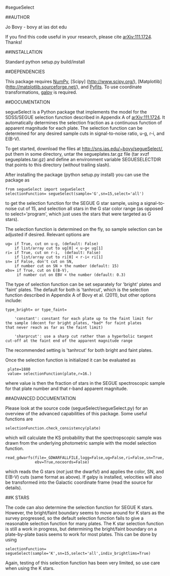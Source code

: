 #segueSelect

##AUTHOR

Jo Bovy - bovy at ias dot edu

If you find this code useful in your research, please cite
[arXiv:111.1724](http://arxiv.org/abs/1111.1724). Thanks!


##INSTALLATION

Standard python setup.py build/install


##DEPENDENCIES

This package requires [NumPy](http://numpy.scipy.org/), [Scipy] (http://www.scipy.org/), [Matplotlib] (http://matplotlib.sourceforge.net/), and [Pyfits](http://www.stsci.edu/resources/software_hardware/pyfits). To use coordinate transformations, [galpy](https://github.com/jobovy/galpy) is required.


##DOCUMENTATION

segueSelect is a Python package that implements the model for the
SDSS/SEGUE selection function described in Appendix A of
[arXiv:111.1724](http://arxiv.org/abs/1111.1724). It automatically
determines the selection fraction as a continuous function of apparent
magnitude for each plate. The selection function can be determined for
any desired sample cuts in signal-to-noise ratio, u-g, r-i, and
E(B-V).

To get started, download the files at
http://sns.ias.edu/~bovy/segueSelect/, put them in some directory,
untar the segueplates.tar.gz file (tar xvzf segueplates.tar.gz) and
define an environment variable SEGUESELECTDIR that points to this
directory (*without* trailing slash).

After installing the package (python setup.py install) you can use the
package as

	from segueSelect import segueSelect
	selectionFunction= segueSelect(sample='G',sn=15,select='all')

to get the selection function for the SEGUE G star sample, using a
signal-to-noise cut of 15, and selection all stars in the G star color
range (as opposed to select='program', which just uses the stars that
were targeted as G stars).

The selection function is determined on the fly, so sample selection
can be adjusted if desired. Relevant options are

    ug= if True, cut on u-g, (default: False)
    	if list/array cut to ug[0] < u-g< ug[1]
    ri= if True, cut on r-i,  (default: False)
    	if list/array cut to ri[0] < r-i< ri[1]
    sn= if False, don't cut on SN, 
    	if number cut on SN > the number (default: 15)
    ebv= if True, cut on E(B-V), 
    	 if number cut on EBV < the number (default: 0.3)

The type of selection function can be set separately for 'bright'
plates and 'faint' plates. The default for both is 'tanhrcut', which
is the selection function described in Appendix A of Bovy et
al. (2011), but other options include:

    type_bright= or type_faint=
    
        'constant': constant for each plate up to the faint limit for
	the sample (decent for bright plates, *bad* for faint plates
	that never reach as far as the faint limit) 

        'sharprcut': use a sharp cut rather than a hyperbolic tangent
	cut-off at the faint end of the apparent magnitude range

The recommended setting is 'tanhrcut' for both bright and faint plates.


Once the selection function is initialized it can be evaluated as

     plate=1880
     value= selectionFunction(plate,r=16.)

where value is then the fraction of stars in the SEGUE spectroscopic
sample for that plate number and that r-band apparent magnitude.


##ADVANCED DOCUMENTATION

Please look at the source code (segueSelect/segueSelect.py) for an
overview of the advanced capabilities of this package. Some useful
functions are

    selectionFunction.check_consistency(plate)

which will calculate the KS probability that the spectropscopic sample
was drawn from the underlying photometric sample with the model
selection function.

    read_gdwarfs(file=_GDWARFALLFILE,logg=False,ug=False,ri=False,sn=True,
                 ebv=True,nocoords=False)

which reads the G stars (*not* just the dwarfs!) and applies the
color, SN, and E(B-V) cuts (same format as above). If galpy is
installed, velocities will also be transformed into the Galactic
coordinate frame (read the source for details).


##K STARS

The code can also determine the selection function for SEGUE K
stars. However, the bright/faint boundary seems to move around for K
stars as the survey progressed, so the default selection function
fails to give a reasonable selection function for many plates. The K
star selection function is still a work in progress, but determining
the bright/faint boundary on a plate-by-plate basis seems to work for
most plates. This can be done by using

    selectionFunction= segueSelect(sample='K',sn=15,select='all',indiv_brightlims=True)

Again, testing of this selection function has been very limited, so
use care when using the K stars.
